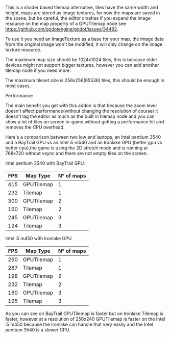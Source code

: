This is a shader based tilemap alternative, tiles have the same width and height, maps are stored as image textures, for now the maps are saved in the scene, 
but be careful, the editor crashes if you expand the image resource on the map property of a GPUTilemap node 
see https://github.com/godotengine/godot/issues/34482.


To use it you need an ImageTexture as a base for your map, the image data from the original image won't be modified, it will only change on
the image texture resource.

The maximum map size should be 1024x1024 tiles, this is because
older devices might not support bigger textures, however you can add another tilemap node if you need more.


The maximum tileset size is 256x256(65536) tiles, this should be enough in most cases.


Performance

The main benefit you get with this addon is that because the zoom level doesn't affect performance(without changing the resolution of course) it doesn't lag the editor as much as the built in tilemap node and you can show a lot of tiles on screen in-game without getting a performance hit and removes the CPU overhead.

Here's a comparison between two low end laptops, an Intel pentium 3540 and a BayTrail GPU vs an Intel i5 m540 and an Ironlake GPU (better gpu vs better cpu),the game is using the 2D stretch mode and is running at 768x720 without vsync and there are not empty tiles on the screen.

Intel pentium 3540 with BayTrail GPU.

| FPS  | Map Type   | N° of maps  |
| ---- | ---------- |------------ |
| 415  | GPUTilemap |      1      |
| 232  | Tilemap    |      1      |
| 300  | GPUTilemap |      2      |
| 160  | Tilemap    |      2      |
| 245  | GPUTilemap |      3      |
| 124  | Tilemap    |      3      |

Intel i5 m450 with Ironlake GPU

| FPS  | Map Type   | N° of maps  |
| ---- | ---------- |------------ |
| 260  | GPUTilemap |      1      |
| 287  | Tilemap    |      1      |
| 198  | GPUTilemap |      2      |
| 232  | Tilemap    |      2      |
| 160  | GPUTilemap |      3      |
| 195  | Tilemap    |      3      |


As you can see on BayTrail GPUTilemap is faster but on Ironlake Tilemap is faster, however at a resolution of 256x240 GPUTilemap is faster on the Intel i5 m450 because the Ironlake can handle that very easily and the Intel pentium 3540 is a slower CPU.

